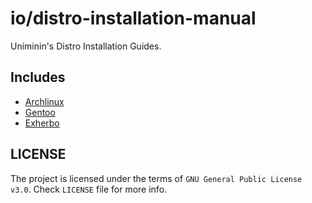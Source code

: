 # io/distro-installation-manual 
Uniminin's Distro Installation Guides.

## Includes
- [Archlinux](https://www.archlinux.org/)
- [Gentoo](https://gentoo.org/)
- [Exherbo](https://uniminin.github.io/distro-installation-manual/)

## LICENSE
The project is licensed under the terms of `GNU General Public License v3.0`. Check `LICENSE` file for more info.
